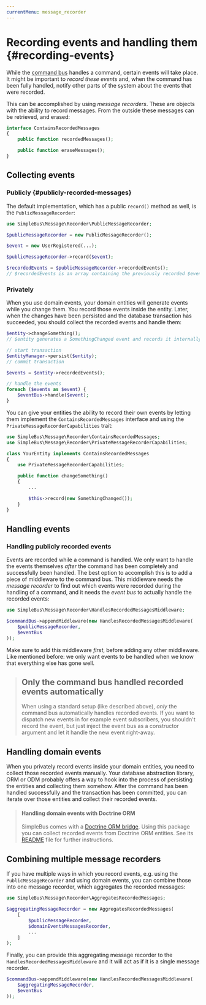 ```yaml
---
currentMenu: message_recorder
---
```


# Recording events and handling them {#recording-events}

While the [command bus](#command-bus) handles a command, certain events will take place. It might be important to
*record these events* and, when the command has been fully handled, notify other parts of the system about the events
that were recorded.

This can be accomplished by using *message recorders*. These are objects with the ability to record messages. From the
outside these messages can be retrieved, and erased:

```php
interface ContainsRecordedMessages
{
    public function recordedMessages();

    public function eraseMessages();
}
```

## Collecting events

### Publicly {#publicly-recorded-messages}

The default implementation, which has a public `record()` method as well, is the `PublicMessageRecorder`:

```php
use SimpleBus\Message\Recorder\PublicMessageRecorder;

$publicMessageRecorder = new PublicMessageRecorder();

$event = new UserRegistered(...);

$publicMessageRecorder->record($event);

$recordedEvents = $publicMessageRecorder->recordedEvents();
// $recordedEvents is an array containing the previously recorded $event object
```

### Privately

When you use domain events, your domain entities will generate events while you change them. You record those events
inside the entity. Later, when the changes have been persisted and the database transaction has succeeded, you should
collect the recorded events and handle them:

```php
$entity->changeSomething();
// $entity generates a SomethingChanged event and records it internally

// start transaction
$entityManager->persist($entity);
// commit transaction

$events = $entity->recordedEvents();

// handle the events
foreach ($events as $event) {
    $eventBus->handle($event);
}
```

You can give your entities the ability to record their own events by letting them implement the `ContainsRecordedMessages`
interface and using the `PrivateMessageRecorderCapabilities` trait:

```php
use SimpleBus\Message\Recorder\ContainsRecordedMessages;
use SimpleBus\Message\Recorder\PrivateMessageRecorderCapabilities;

class YourEntity implements ContainsRecordedMessages
{
    use PrivateMessageRecorderCapabilities;

    public function changeSomething()
    {
        ...

        $this->record(new SomethingChanged());
    }
}
```

## Handling events

### Handling publicly recorded events

Events are recorded while a command is handled. We only want to handle the events themselves *after* the command has
been completely and successfully been handled. The best option to accomplish this is to add a piece of middleware to the
command bus. This middleware needs the *message recorder* to find out which events were recorded during the
handling of a command, and it needs the *event bus* to actually handle the recorded events:

```php
use SimpleBus\Message\Recorder\HandlesRecordedMessagesMiddleware;

$commandBus->appendMiddleware(new HandlesRecordedMessagesMiddleware(
    $publicMessageRecorder,
    $eventBus
));
```

Make sure to add this middleware *first*, before adding any other middleware. Like mentioned before: we only want events
to be handled when we know that everything else has gone well.

> ## Only the command bus handled recorded events automatically
>
> When using a standard setup (like described above), *only* the command bus automatically handles recorded events. If 
> you want to dispatch new events in for example event subscribers, you shouldn't record the event, but just inject the
> event bus as a constructor argument and let it handle the new event right-away.

## Handling domain events

When you privately record events inside your domain entities, you need to collect those recorded events manually. Your
database abstraction library, ORM or ODM probably offers a way to hook into the process of persisting the entities and
collecting them somehow. After the command has been handled successfully and the transaction has been committed,
you can iterate over those entities and collect their recorded events.

> #### Handling domain events with Doctrine ORM
>
> SimpleBus comes with a [Doctrine ORM bridge](https://github.com/SimpleBus/DoctrineORMBridge). Using this package you
> can collect recorded events from Doctrine ORM entities. See its
> [README](https://github.com/SimpleBus/DoctrineORMBridge/blob/master/README.md) file for further instructions.

## Combining multiple message recorders

If you have multiple ways in which you record events, e.g. using the `PublicMessageRecorder` and using domain events,
you can combine those into one message recorder, which aggregates the recorded messages:

```php
use SimpleBus\Message\Recorder\AggregatesRecordedMessages;

$aggregatingMessageRecorder = new AggregatesRecordedMessages(
    [
        $publicMessageRecorder,
        $domainEventsMessagesRecorder,
        ...
    ]
);
```

Finally, you can provide this aggregating message recorder to the `HandlesRecordedMessagesMiddleware` and it will act as
if it is a single message recorder.

```php
$commandBus->appendMiddleware(new HandlesRecordedMessagesMiddleware(
    $aggregatingMessageRecorder,
    $eventBus
));
```
